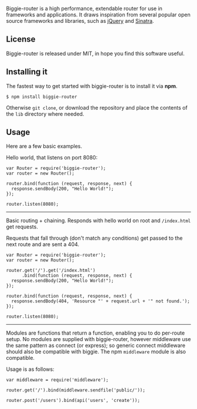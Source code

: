 
Biggie-router is a high performance, extendable router for use in frameworks and applications. It draws inspiration from several popular open source frameworks and libraries, such as [jQuery](http://www.jquery.com/) and [Sinatra](http://www.sinatrarb.com/).

## License

Biggie-router is released under MIT, in hope you find this software useful.

## Installing it

The fastest way to get started with biggie-router is to install it via **npm**.

    $ npm install biggie-router

Otherwise `git clone`, or download the repository and place the contents of the `lib` directory where needed.
## Usage

Here are a few basic examples.

Hello world, that listens on port 8080:

    var Router = require('biggie-router');
    var router = new Router();

    router.bind(function (request, response, next) {
      response.sendBody(200, "Hello World!");
    });

    router.listen(8080);

---

Basic routing + chaining. Responds with hello world on root and `/index.html` get requests.

Requests that fall through (don't match any conditions) get passed to the next route and are sent a 404.

    var Router = require('biggie-router');
    var router = new Router();

    router.get('/').get('/index.html')
          .bind(function (request, response, next) {
      response.sendBody(200, "Hello World!");
    });

    router.bind(function (request, response, next) {
      response.sendBody(404, 'Resource "' + request.url + '" not found.');
    });

    router.listen(8080);

---

Modules are functions that return a function, enabling you to do per-route setup. No modules are supplied with biggie-router, however middleware use the same pattern as connect (or express); so generic connect middleware should also be compatible with biggie. The npm `middleware` module is also compatible.

Usage is as follows:

    var middleware = require('middleware');

    router.get('/').bind(middleware.sendfile('public/'));

    router.post('/users').bind(api('users', 'create'));
